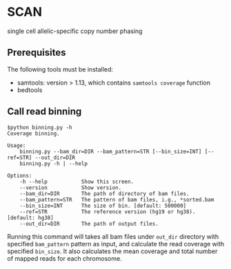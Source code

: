 # SCAN
single cell allelic-specific copy number phasing

## Prerequisites

The following tools must be installed:
+ samtools: version > 1.13, which contains `samtools coverage` function
+ bedtools

## Call read binning

```
$python binning.py -h
Coverage binning.

Usage:
    binning.py --bam_dir=DIR --bam_pattern=STR [--bin_size=INT] [--ref=STR] --out_dir=DIR
    binning.py -h | --help

Options:
    -h --help           Show this screen.
    --version           Show version.
    --bam_dir=DIR       The path of directory of bam files.
    --bam_pattern=STR   The pattern of bam files, i.g., *sorted.bam
    --bin_size=INT      The size of bin. [default: 500000]
    --ref=STR           The reference version (hg19 or hg38). [default: hg38]
    --out_dir=DIR       The path of output files.
```

Running this command will takes all bam files under `out_dir` directory with specified `bam_pattern` pattern as input, and calculate the read coverage with specified `bin_size`. It also calculates the mean coverage and total number of mapped reads for each chromosome. 

